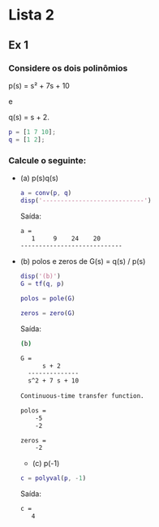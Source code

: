 # Lista 2
## Ex 1
### Considere os dois polinômios
   p(s) = s² + 7s + 10
   
   e
   
   q(s) = s + 2.
   
```matlab
p = [1 7 10];
q = [1 2];
```
### Calcule o seguinte:

* (a) p(s)q(s)
  ```Matlab
  a = conv(p, q)
  disp('----------------------------')
  ```
  Saída:
  ```bash
  a =
     1     9    24    20
  ----------------------------
  ```

* (b) polos e zeros de G(s) = q(s) / p(s)
  ```Matlab
  disp('(b)')
  G = tf(q, p)
  
  polos = pole(G)
  
  zeros = zero(G)
  ```
  Saída:
  ```bash
  (b)
  
  G =   
        s + 2
    --------------
    s^2 + 7 s + 10
   
  Continuous-time transfer function. 
  
  polos =  
      -5
      -2  
  
  zeros =  
      -2
  ```
  * (c) p(-1)
  ```Matlab
  c = polyval(p, -1)
  ```
  Saída:
  ```bash
  c =
     4
  ```
